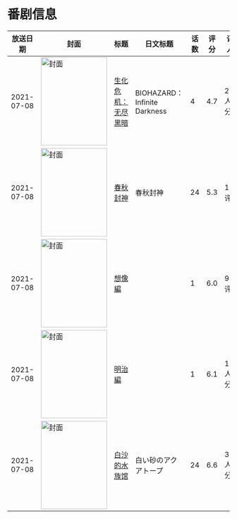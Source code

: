 # 番剧信息

|放送日期|封面|标题|日文标题|话数|评分|评分人数|
|---|---|---|---|---|---|---|
|2021-07-08|<img src="https://lain.bgm.tv/pic/cover/c/07/f8/315898_4g7y4.jpg" alt="封面" style="width:150px;height:200px;object-fit:cover;">|[生化危机：无尽黑暗](https://bangumi.tv/subject/315898)|BIOHAZARD：Infinite Darkness|4|4.7|290人评分|
|2021-07-08|<img src="https://lain.bgm.tv/pic/cover/c/58/05/340018_PIpJn.jpg" alt="封面" style="width:150px;height:200px;object-fit:cover;">|[春秋封神](https://bangumi.tv/subject/340018)|春秋封神|24|5.3|15人评分|
|2021-07-08|<img src="https://lain.bgm.tv/pic/cover/c/99/62/341273_6VJoc.jpg" alt="封面" style="width:150px;height:200px;object-fit:cover;">|[想像編](https://bangumi.tv/subject/341273)||1|6.0|92人评分|
|2021-07-08|<img src="https://lain.bgm.tv/pic/cover/c/4f/1d/341274_6oaA9.jpg" alt="封面" style="width:150px;height:200px;object-fit:cover;">|[明治編](https://bangumi.tv/subject/341274)||1|6.1|121人评分|
|2021-07-08|<img src="https://lain.bgm.tv/pic/cover/c/d4/a3/325281_Ct1pR.jpg" alt="封面" style="width:150px;height:200px;object-fit:cover;">|[白沙的水族馆](https://bangumi.tv/subject/325281)|白い砂のアクアトープ|24|6.6|3108人评分|
